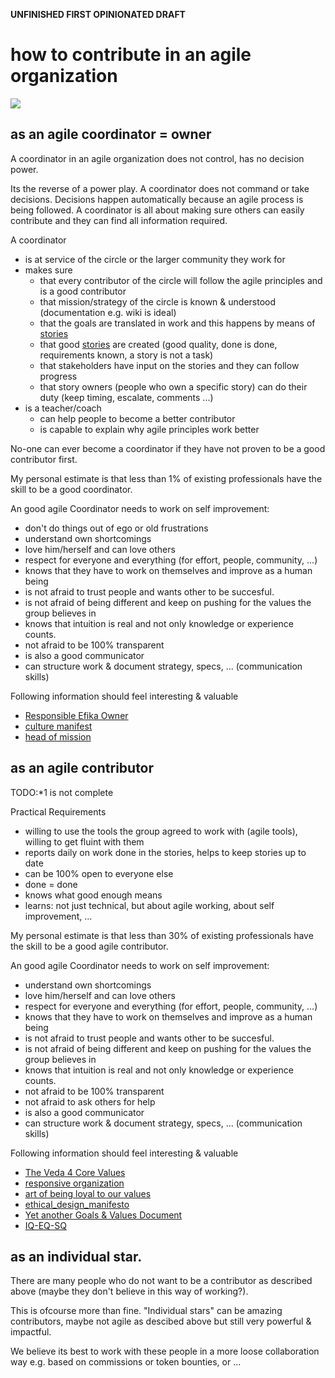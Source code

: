 
**UNFINISHED FIRST OPINIONATED DRAFT**

# how to contribute in an agile organization

![](https://images.unsplash.com/photo-1470472304068-4398a9daab00?ixlib=rb-0.3.5&s=55b8e313e798f6a8e12fbc9d9fc0078d&auto=format&fit=crop&w=2100&q=80)

## as an agile coordinator = owner

A coordinator in an agile organization does not control, has no decision power.

Its the reverse of a power play. A coordinator does not command or take decisions. Decisions happen automatically because an agile process is being followed. A coordinator is all about making sure others can easily contribute and they can find all information required.

A coordinator

- is at service of the circle or the larger community they work for
- makes sure 
  - that every contributor of the circle will follow the agile principles and is a good contributor
  - that mission/strategy of the circle is known & understood (documentation e.g. wiki is ideal)
  - that the goals are translated in work and this happens by means of [stories](stories.md)
  - that good [stories](stories.md) are created (good quality, done is done, requirements known, a story is not a task)
  - that stakeholders have input on the stories and they can follow progress
  - that story owners (people who own a specific story) can do their duty (keep timing, escalate, comments ...)
- is a teacher/coach
  - can help people to become a better contributor
  - is capable to explain why agile principles work better

No-one can ever become a coordinator if they have not proven to be a good contributor first.

My personal estimate is that less than 1% of existing professionals have the skill to be a good coordinator.

An good agile Coordinator needs to work on self improvement:

- don't do things out of ego or old frustrations
- understand own shortcomings
- love him/herself and can love others
- respect for everyone and everything (for effort, people, community, ...)
- knows that they have to work on themselves and improve as a human being
- is not afraid to trust people and wants other to be succesful.
- is not afraid of being different and keep on pushing for the values the group believes in
- knows that intuition is real and not only knowledge or experience counts.
- not afraid to be 100% transparent
- is also a good communicator
- can structure work & document strategy, specs, ... (communication skills)


Following information should feel interesting & valuable

- [Responsible Efika Owner](https://docs.grid.tf/dividi/efika/src/branch/master/efika_owner.md)
- [culture manifest](https://docs.grid.tf/dividi/efika/src/branch/master/efika_culture_manifest.md)
- [head of mission](https://docs.grid.tf/dividi/efika/src/branch/master/HR/head_of_mission_profile.md)

## as an agile contributor

TODO:*1 is not complete

Practical Requirements

- willing to use the tools the group agreed to work with (agile tools), willing to get fluint with them
- reports daily on work done in the stories, helps to keep stories up to date
- can be 100% open to everyone else
- done = done
- knows what good enough means
- learns: not just technical, but about agile working, about self improvement, ...

My personal estimate is that less than 30% of existing professionals have the skill to be a good agile contributor.

An good agile Coordinator needs to work on self improvement:

- understand own shortcomings
- love him/herself and can love others
- respect for everyone and everything (for effort, people, community, ...)
- knows that they have to work on themselves and improve as a human being
- is not afraid to trust people and wants other to be succesful.
- is not afraid of being different and keep on pushing for the values the group believes in
- knows that intuition is real and not only knowledge or experience counts.
- not afraid to be 100% transparent
- not afraid to ask others for help
- is also a good communicator
- can structure work & document strategy, specs, ... (communication skills)

Following information should feel interesting & valuable

- [The Veda 4 Core Values](https://docs.grid.tf/dividi/values/src/branch/master/veda_values.md)
- [responsive organization](https://docs.grid.tf/dividi/values/src/branch/master/responsive_org_manifesto.md)
- [art of being loyal to our values](https://medium.com/@despiegk/the-art-of-being-loyal-to-your-values-e0e6e3f310f7)
- [ethical_design_manifesto](https://docs.grid.tf/dividi/values/src/branch/master/ethical_design_manifesto.md)
- [Yet another Goals & Values Document](https://docs.grid.tf/dividi/values/src/branch/master/goals_values.md)
- [IQ-EQ-SQ](https://docs.grid.tf/dividi/values/src/branch/master/XQ.md)


## as an individual star.

There are many people who do not want to be a contributor as described above (maybe they don't believe in this way of working?).

This is ofcourse more than fine. 
"Individual stars" can be amazing contributors, maybe not agile as descibed above but still very powerful & impactful.

We believe its best to work with these people in a more loose collaboration way e.g. based on commissions or token bounties, or ...





